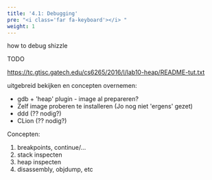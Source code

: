 ```yaml
---
title: '4.1: Debugging'
pre: "<i class='far fa-keyboard'></i> "
weight: 1
---
```


how to debug shizzle

TODO 

https://tc.gtisc.gatech.edu/cs6265/2016/l/lab10-heap/README-tut.txt

uitgebreid bekijken en concepten overnemen:

* gdb + 'heap' plugin - image al prepareren?
* Zelf image proberen te installeren (Jo nog niet 'ergens' gezet)
* ddd (?? nodig?)
* CLion (?? nodig?)

Concepten:

1. breakpoints, continue/... 
2. stack inspecten
3. heap inspecten
4. disassembly, objdump, etc

